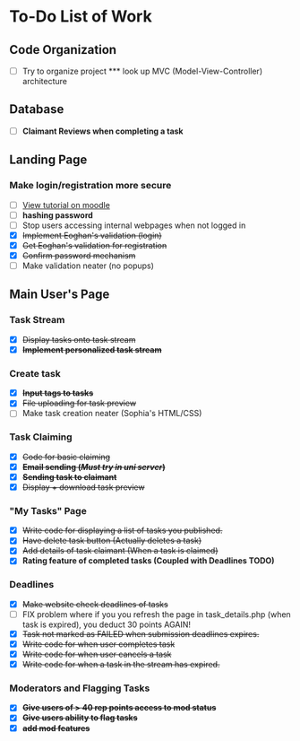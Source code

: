 # To-Do List of Work

## Code Organization
- [ ] Try to organize project
*** look up MVC (Model-View-Controller) architecture

## Database
- [ ] **Claimant Reviews when completing a task**

## Landing Page

### Make login/registration more secure <br>
- [ ] [View tutorial on moodle](http://moodle2.csis.ul.ie) 
- [ ] **hashing password**
- [ ] Stop users accessing internal webpages when not logged in
- [X] ~~Implement Eoghan's validation (login)~~
- [X] ~~Get Eoghan's validation for registration~~
- [X] ~~Confirm password mechanism~~
- [ ] Make validation neater (no popups)
## Main User's Page
### Task Stream
- [X] ~~Display tasks onto task stream~~
- [X] ~~**Implement personalized task stream**~~
### Create task
- [X] ~~**Input tags to tasks**~~
- [X] ~~File uploading for task preview~~
- [ ] Make task creation neater (Sophia's HTML/CSS)
### Task Claiming
- [X] ~~Code for basic claiming~~
- [X] ~~**Email sending (*Must try in uni server*)**~~
- [X] ~~**Sending task to claimant**~~
- [X] ~~Display + download task preview~~
### "My Tasks" Page
- [X] ~~Write code for displaying a list of tasks you published.~~
- [X] ~~Have delete task button (Actually deletes a task)~~
- [X] ~~Add details of task claimant (When a task is claimed)~~
- [X] **Rating feature of completed tasks (Coupled with Deadlines TODO)**
### Deadlines
- [X] ~~Make website check deadlines of tasks~~
- [ ] FIX problem where if you you refresh the page in task_details.php (when task is expired), you deduct 30 points AGAIN!
- [X] ~~Task not marked as FAILED when submission deadlines expires.~~
- [X] ~~Write code for when user completes task~~
- [X] ~~Write code for when user cancels a task~~
- [X] ~~Write code for when a task in the stream has expired.~~
### Moderators and Flagging Tasks
- [X] ~~**Give users of > 40 rep points access to mod status**~~
- [X] ~~**Give users ability to flag tasks**~~
- [X] ~~**add mod features**~~
